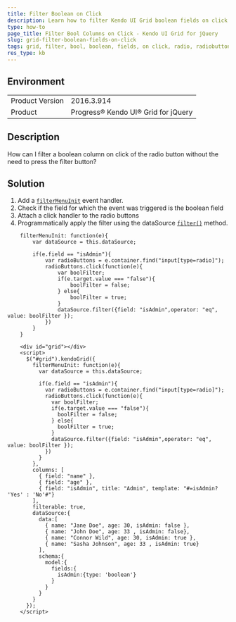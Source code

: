 ```yaml
---
title: Filter Boolean on Click
description: Learn how to filter Kendo UI Grid boolean fields on click of the radio button in the FilterMenu.
type: how-to
page_title: Filter Bool Columns on Click - Kendo UI Grid for jQuery
slug: grid-filter-boolean-fields-on-click
tags: grid, filter, bool, boolean, fields, on click, radio, radiobuttons
res_type: kb
---
```


## Environment

<table>
	<tr>
		<td>Product Version</td>
		<td>2016.3.914</td>
	</tr>
	<tr>
		<td>Product</td>
		<td>Progress® Kendo UI® Grid for jQuery</td> 
	</tr>
</table>

## Description

How can I filter a boolean column on click of the radio button without the need to press the filter button?

## Solution

1. Add a [`filterMenuInit`](/api/javascript/ui/grid/events/filtermenuinit) event handler.
1. Check if the field for which the event was triggered is the boolean field
1. Attach a click handler to the radio buttons
1. Programmatically apply the filter using the dataSource [`filter()`](/api/javascript/data/datasource/methods/filter) method.

```
    filterMenuInit: function(e){
        var dataSource = this.dataSource;

        if(e.field == "isAdmin"){
            var radioButtons = e.container.find("input[type=radio]");
            radioButtons.click(function(e){
                var boolFilter;
                if(e.target.value === "false"){
                    boolFilter = false;
                } else{
                    boolFilter = true;
                }
                dataSource.filter({field: "isAdmin",operator: "eq", value: boolFilter });
            })
        }
    }
```

```dojo
    <div id="grid"></div>
    <script>
      $("#grid").kendoGrid({
        filterMenuInit: function(e){
          var dataSource = this.dataSource;

          if(e.field == "isAdmin"){
            var radioButtons = e.container.find("input[type=radio]");
            radioButtons.click(function(e){
              var boolFilter;
              if(e.target.value === "false"){
                boolFilter = false;
              } else{
                boolFilter = true;
              }
              dataSource.filter({field: "isAdmin",operator: "eq", value: boolFilter });
            })
          }
        },
        columns: [
          { field: "name" },
          { field: "age" },
          { field: "isAdmin", title: "Admin", template: "#=isAdmin? 'Yes' : 'No'#"}
        ],
        filterable: true,
        dataSource:{
          data:[
            { name: "Jane Doe", age: 30, isAdmin: false },
            { name: "John Doe", age: 33 , isAdmin: false},
            { name: "Connor Wild", age: 30, isAdmin: true },
            { name: "Sasha Johnson", age: 33 , isAdmin: true}
          ],
          schema:{
            model:{
              fields:{
                isAdmin:{type: 'boolean'}
              }
            }
          }
        }
      });
    </script>
```
